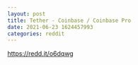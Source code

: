```yaml
--- 
layout: post 
title: Tether - Coinbase / Coinbase Pro 
date: 2021-06-23 1624457993 
categories: reddit 
--- 
```

https://redd.it/o6dqwg
